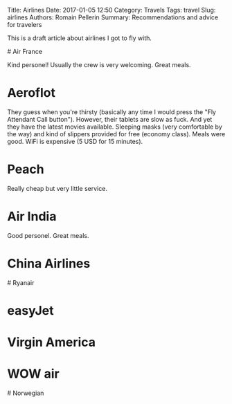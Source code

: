 Title: Airlines 
Date: 2017-01-05 12:50
Category: Travels
Tags: travel
Slug: airlines
Authors: Romain Pellerin
Summary: Recommendations and advice for travelers

This is a draft article about airlines I got to fly with.

# Air France

Kind personel! Usually the crew is very welcoming. Great meals.

# Aeroflot

They guess when you're thirsty (basically any time I would press the "Fly Attendant Call button"). However, their tablets are slow as fuck. And yet they have the latest movies available. Sleeping masks (very comfortable by the way) and kind of slippers provided for free (economy class). Meals were good. WiFi is expensive (5 USD for 15 minutes).

# Peach

Really cheap but very little service.

# Air India

Good personel. Great meals.

# China Airlines

# Ryanair

# easyJet

# Virgin America

# WOW air

# Norwegian

